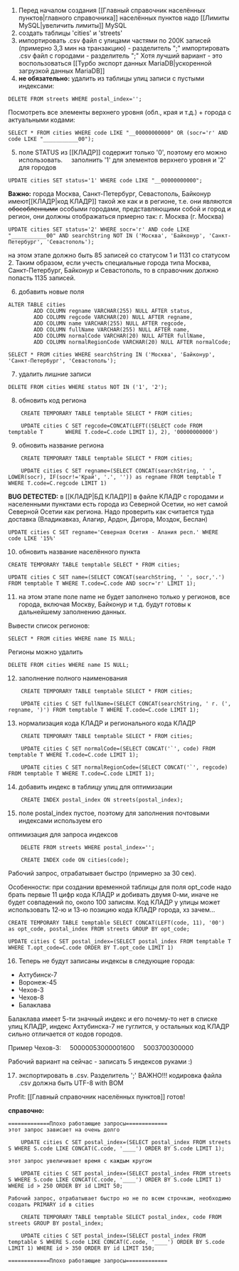 1. Перед началом создания [[Главный справочник населённых пунктов|главного справочника]] населённых пунктов надо [[Лимиты MySQL|увеличить лимиты]] MySQL
2. создать таблицы 'cities' и 'streets'
3. импортировать .csv файл с улицами частями по 200К записей (примерно 3,3 мин на транзакцию) - разделитель ";"
	импортировать .csv файл с городами - разделитель ";"
	Хотя лучший вариант - это воспользоваться [[Турбо экспорт данных MariaDB|ускоренной загрузкой данных MariaDB]]
4. **не обязательно:** удалить из таблицы улиц записи с пустыми индексами:
```
DELETE FROM streets WHERE postal_index='';
```
Посмотреть все элементы верхнего уровня (обл., края и т.д.) + города с актуальными кодами:
```
SELECT * FROM cities WHERE code LIKE "__00000000000" OR (socr='г' AND code LIKE "___________00");
```
5. поле STATUS из [[КЛАДР]] содержит только '0', поэтому его можно использовать.
    заполнить '1' для элементов верхнего уровня и '2' для городов
```
UPDATE cities SET status='1' WHERE code LIKE "__00000000000";
```
**Важно:**
	 города Москва, Санкт-Петербург, Севастополь, Байконур имеют[[КЛАДР|код КЛАДР]] такой же как и в регионе, т.е. они являются ~~обособленными~~ особыми городами, представляющими собой и город и регион, они должны отображаться прмерно так: г. Москва (г. Москва)
```
UPDATE cities SET status='2' WHERE socr='г' AND code LIKE "___________00" AND searchString NOT IN ('Москва', 'Байконур', 'Санкт-Петербург', 'Севастополь');
```
на этом этапе должно быть 85 записей со статусом 1 и 1131 со статусом 2. Таким образом, если учесть специальные города типа Москва, Санкт-Петербург, Байконур и Севастополь, то в справочник должно попасть 1135 записей.

6. добавить новые поля
```
ALTER TABLE cities
        ADD COLUMN regname VARCHAR(255) NULL AFTER status,
        ADD COLUMN regcode VARCHAR(20) NULL AFTER regname,
        ADD COLUMN name VARCHAR(255) NULL AFTER regcode,
        ADD COLUMN fullName VARCHAR(255) NULL AFTER name,
        ADD COLUMN normalCode VARCHAR(20) NULL AFTER fullName,
        ADD COLUMN normalRegionCode VARCHAR(20) NULL AFTER normalCode;
		
SELECT * FROM cities WHERE searchString IN ('Москва', 'Байконур', 'Санкт-Петербург', 'Севастополь');
```
7. удалить лишние записи
```
DELETE FROM cities WHERE status NOT IN ('1', '2');
```
8. обновить код региона
```
	CREATE TEMPORARY TABLE temptable SELECT * FROM cities;

	UPDATE cities C SET regcode=CONCAT(LEFT((SELECT code FROM temptable T 		WHERE T.code=C.code LIMIT 1), 2), '00000000000')
```
9. обновить название региона

```
    CREATE TEMPORARY TABLE temptable SELECT * FROM cities;

	UPDATE cities C SET regname=(SELECT CONCAT(searchString, ' ', LOWER(socr), IF(socr!='Край', '.', '')) as regname FROM temptable T WHERE T.code=C.regcode LIMIT 1)
```

**BUG DETECTED:** в [[КЛАДР|БД КЛАДР]] в файле КЛАДР с городами и населенными пунктами есть города из Северной Осетии, но нет самой Северной Осетии как региона. Надо проверить как считается туда доставка (Владикавказ, Алагир, Ардон, Дигора, Моздок, Беслан)

```
UPDATE cities C SET regname='Северная Осетия - Алания респ.' WHERE code LIKE '15%'
```
10. обновить название населённого пункта
```
CREATE TEMPORARY TABLE temptable SELECT * FROM cities;

UPDATE cities C SET name=(SELECT CONCAT(searchString, ' ', socr,'.') FROM temptable T WHERE T.code=C.code AND socr='г' LIMIT 1);
```
11. на этом этапе поле name не будет заполнено только у регионов, все города, включая Москву, Байконур и т.д. будут готовы к дальнейшему заполнению данных.

Вывести список регионов:
```
SELECT * FROM cities WHERE name IS NULL;
```
Регионы можно удалить
```
DELETE FROM cities WHERE name IS NULL;
```
12. заполнение полного наименования
```
    CREATE TEMPORARY TABLE temptable SELECT * FROM cities;

    UPDATE cities C SET fullName=(SELECT CONCAT(searchString, ' г. (', regname, ')') FROM temptable T WHERE T.code=C.code LIMIT 1);
```
13. нормализация кода КЛАДР и регионального кода КЛАДР
```
    CREATE TEMPORARY TABLE temptable SELECT * FROM cities;

    UPDATE cities C SET normalCode=(SELECT CONCAT('`', code) FROM temptable T WHERE T.code=C.code LIMIT 1);

    UPDATE cities C SET normalRegionCode=(SELECT CONCAT('`', regcode) FROM temptable T WHERE T.code=C.code LIMIT 1);
```
14. добавить индекс в таблицу улиц для оптимизации
```
    CREATE INDEX postal_index ON streets(postal_index);
```
15) поле postal_index пустое, поэтому для заполнения почтовыми индексами используем его

оптимизация для запроса индексов
```
    DELETE FROM streets WHERE postal_index='';

    CREATE INDEX code ON cities(code);
```
Рабочий запрос, отрабатывает быстро (примерно за 30 сек).

Особенности: при создании временной таблицы для поля opt_code надо брать первые 11 цифр кода КЛАДР и добивать двумя 0-ми, иначе не будет совпадений по, около 100 записям. Код КЛАДР у улицы может использовать 12-ю и 13-ю позицию кода КЛАДР города, хз зачем...
```
CREATE TEMPORARY TABLE temptable SELECT CONCAT(LEFT(code, 11), '00') as opt_code, postal_index FROM streets GROUP BY opt_code;

UPDATE cities C SET postal_index=(SELECT postal_index FROM temptable T WHERE T.opt_code=C.code ORDER BY T.opt_code LIMIT 1)
```
16. Теперь не будут записаны индексы в следующие города:
- Ахтубинск-7
- Воронеж-45
- Чехов-3
- Чехов-8
- Балаклава

Балаклава имеет 5-ти значный индекс и его почему-то нет в списке улиц КЛАДР, индекс Ахтубинска-7 не гуглится, у остальных код КЛАДР сильно отличается от кодов городов.

Пример Чехов-3:
    50000053000001600
    5003700300000
	
Рабочий вариант на сейчас - записать 5 индексов руками :)

17. экспортировать в .csv. Разделитель ';'
ВАЖНО!!! кодировка файла .csv должна быть UTF-8 with BOM

Profit: [[Главный справочник населённых пунктов]] готов!

**справочно:**

```
=============Плохо работающие запросы=============
этот запрос зависает на очень долго

	UPDATE cities C SET postal_index=(SELECT postal_index FROM streets S WHERE S.code LIKE CONCAT(C.code, '____') ORDER BY S.code LIMIT 1);
  
этот запрос увеличивает время с каждым кругом

	UPDATE cities C SET postal_index=(SELECT postal_index FROM streets S WHERE S.code LIKE CONCAT(C.code, '____') ORDER BY S.code LIMIT 1) WHERE id > 250 ORDER BY id LIMIT 50;

Рабочий запрос, отрабатывает быстро но не по всем строчкам, необходимо создать PRIMARY id в cities

	CREATE TEMPORARY TABLE temptable SELECT postal_index, code FROM streets GROUP BY postal_index;

	UPDATE cities C SET postal_index=(SELECT postal_index FROM temptable S WHERE S.code LIKE CONCAT(C.code, '____') ORDER BY S.code LIMIT 1) WHERE id > 350 ORDER BY id LIMIT 150;

=============Плохо работающие запросы=============
```
